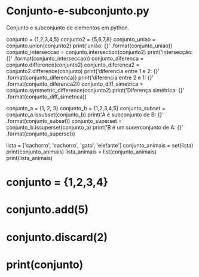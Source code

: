 # Conjunto-e-subconjunto.py
Conjunto e subconjunto de elementos em python.



conjunto = {1,2,3,4,5}
conjunto2 = {5,6,7,8}
conjunto_uniao = conjunto.union(conjunto2)
print('união: {}' .format(conjunto_uniao))
conjunto_interseccao = conjunto.intersection(conjunto2)
print('intersecção: {}' .format(conjunto_interseccao))
conjunto_diferenca = conjunto.difference(conjunto2)
conjunto_diferenca2 = conjunto2.difference(conjunto)
print('diferencia entre 1 e 2: {}' .format(conjunto_diferenca))
print('diferencia entre 2 e 1: {}' .format(conjunto_diferenca2))
conjunto_diff_simetrica = conjunto.symmetric_difference(conjunto2)
print('Diferença simétrica: {}' .format(conjunto_diff_simetrica))


conjunto_a = {1, 2, 3}
conjunto_b = {1,2,3,4,5}
conjunto_subset = conjunto_a.issubset(conjunto_b)
print('A é subconjunto de B: {}' .format(conjunto_subset))
conjunto_superset = conjunto_b.issuperset(conjunto_a)
print('B é um suoerconjunto de A: {}' .format(conjunto_superset))

lista = ['cachorro', 'cachorro', 'gato', 'elefante']
conjunto_animais = set(lista)
print(conjunto_animais)
lista_animais = list(conjunto_animais)
print(lista_animais)


# conjunto = {1,2,3,4}
# conjunto.add(5)
# conjunto.discard(2)
# print(conjunto)
